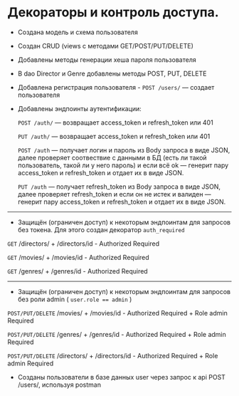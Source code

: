 # Декораторы и контроль доступа.

* Создана модель и схема пользователя
* Создан CRUD (views с методами GET/POST/PUT/DELETE)
* Добавлены методы генерации хеша пароля пользователя
* В dao Director и Genre добавлены методы POST, PUT, DELETE
* Добавлена регистрация пользователя - `POST /users/` — создает пользователя
* Добавлены эндпоинты аутентификации:

    `POST /auth/` — возвращает access_token и refresh_token или 401

    `PUT /auth/` — возвращает access_token и refresh_token или 401

    `POST /auth` — получает логин и пароль из Body запроса в виде JSON, далее проверяет соотвествие с данными в БД (есть ли такой пользователь, такой ли у него пароль)
и если всё оk — генерит пару access_token и refresh_token и отдает их в виде JSON.

    `PUT /auth` — получает refresh_token из Body запроса в виде JSON, далее проверяет refresh_token и если он не истек и валиден — генерит пару access_token и refresh_token и отдает их в виде JSON.
___

* Защищён (ограничен доступ) к некоторым эндпоинтам для запросов без токена. Для этого создан декоратор `auth_required`

`GET` /directors/ + /directors/id - Authorized Required

`GET` /movies/ + /movies/id - Authorized Required

`GET` /genres/ + /genres/id - Authorized Required

___

* Защищён (ограничен доступ) к некоторым эндпоинтам для запросов без роли admin ( `user.role == admin` ) 


`POST/PUT/DELETE`  /movies/ + /movies/id - Authorized Required + Role admin Required

`POST/PUT/DELETE`  /genres/ + /genres/id - Authorized Required + Role admin Required

`POST/PUT/DELETE`  /directors/ + /directors/id - Authorized Required + Role admin Required

* Созданы пользователи в базе данных user через запрос к api POST /users/, используя postman